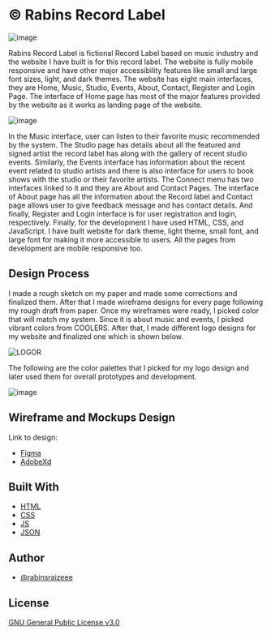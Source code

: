 # © Rabins Record Label

![image](https://user-images.githubusercontent.com/81344523/130097271-48c5e2ea-0d07-4632-b722-fd28e4efab0c.png)



Rabins Record Label is fictional Record Label based on music industry and the website I have built is for this record label. The website is fully mobile responsive and have other major accessibility features like small and large font sizes, light, and dark themes. The website has eight main interfaces, they are Home, Music, Studio, Events, About, Contact, Register and Login Page. The interface of Home page has most of the major features provided by the website as it works as landing page of the website.

![image](https://user-images.githubusercontent.com/81344523/130099102-869cc0d1-e6f2-4592-a694-fb9c17d97b66.png)

In the Music interface, user can listen to their favorite music recommended by the system. The Studio page has details about all the featured and signed artist the record label has along with the gallery of recent studio events. Similarly, the Events interface has information about the recent event related to studio artists and there is also interface for users to book shows with the studio or their favorite artists. The Connect menu has two interfaces linked to it and they are About and Contact Pages.
The interface of About page has all the information about the Record label and Contact page allows user to give feedback message and has contact details. And finally, Register and Login interface is for user registration and login, respectively.
Finally, for the development I have used HTML, CSS, and JavaScript. I have built website for dark theme, light theme, small font, and large font for making it more accessible to users. All the pages from development are mobile responsive too.


## Design Process

I made a rough sketch on my paper and made some corrections and finalized them. After that I made wireframe designs for every page following my rough draft from paper.
Once my wireframes were ready, I picked color that will match my system. Since it is about music and events, I picked vibrant colors from COOLERS. After that, I made different logo designs for my website and finalized one which is shown below.

![LOGOR](https://user-images.githubusercontent.com/81344523/130096335-9447318c-34e2-4116-a78d-5327ba28f518.png)

The following are the color palettes that I picked for my logo design and later used them for overall prototypes and development.

![image](https://user-images.githubusercontent.com/81344523/130095866-312436fd-1acb-47f1-979e-14740d1f0082.png)


## Wireframe and Mockups Design

Link to design:
* [Figma](https://www.figma.com/file/p4npjfSxYBCWO0lplvFlHX/Prototypes-HCI-Project?node-id=0%3A1)
* [AdobeXd](https://www.adobe.com/products/xd.html)


## Built With

* [HTML](https://developer.mozilla.org/en-US/docs/Web/HTML)
* [CSS](https://developer.mozilla.org/en-US/docs/Web/CSS)
* [JS](https://www.javascript.com/)
* [JSON](https://www.json.org/json-en.html)

## Author

* [@rabinsraizeee](https://github.com/rabinsraizeee)

## License
[GNU General Public License v3.0](https://choosealicense.com/licenses/gpl-3.0/)
